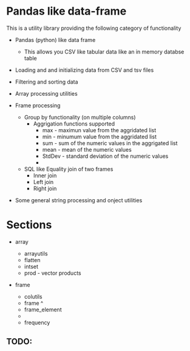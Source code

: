 # Pandas like data-frame


This is a utility library providing the following category of functionality

* Pandas (python) like data frame 
   * This allows you CSV like tabular data like an in memory databse table
   
* Loading and and initializing data from CSV and tsv files
* Filtering and sorting data
* Array processing utilities
* Frame processing
   * Group by functionality (on multiple columns)
       * Aggrigation functions supported
           * max - maximun value from the aggridated list
           * min - minumum value from the aggridated list
           * sum - sum of the numeric values in the aggrigated list
           * mean - mean of the numeric values
           * StdDev - standard deviation of the numeric values
           *
    * SQL like Equality join of two frames  
        * Inner join
        * Left join
        * Right join
* Some general string processing and onject utilities



# Sections

* array
  * arrayutils
  * flatten
  * intset
  * prod  - vector products


* frame
  * colutils
  * frame
  ^
  * frame_element
  * 
  * frequency


## TODO:

